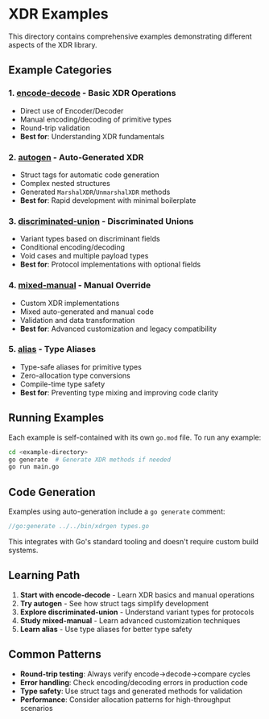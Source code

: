 # XDR Examples

This directory contains comprehensive examples demonstrating different aspects of the XDR library.

## Example Categories

### 1. [encode-decode](encode-decode/) - Basic XDR Operations
- Direct use of Encoder/Decoder
- Manual encoding/decoding of primitive types
- Round-trip validation
- **Best for**: Understanding XDR fundamentals

### 2. [autogen](autogen/) - Auto-Generated XDR
- Struct tags for automatic code generation
- Complex nested structures
- Generated `MarshalXDR`/`UnmarshalXDR` methods
- **Best for**: Rapid development with minimal boilerplate

### 3. [discriminated-union](discriminated-union/) - Discriminated Unions
- Variant types based on discriminant fields
- Conditional encoding/decoding
- Void cases and multiple payload types
- **Best for**: Protocol implementations with optional fields

### 4. [mixed-manual](mixed-manual/) - Manual Override
- Custom XDR implementations
- Mixed auto-generated and manual code
- Validation and data transformation
- **Best for**: Advanced customization and legacy compatibility

### 5. [alias](alias/) - Type Aliases
- Type-safe aliases for primitive types
- Zero-allocation type conversions
- Compile-time type safety
- **Best for**: Preventing type mixing and improving code clarity

## Running Examples

Each example is self-contained with its own `go.mod` file. To run any example:

```bash
cd <example-directory>
go generate  # Generate XDR methods if needed
go run main.go
```

## Code Generation

Examples using auto-generation include a `go generate` comment:

```go
//go:generate ../../bin/xdrgen types.go
```

This integrates with Go's standard tooling and doesn't require custom build systems.

## Learning Path

1. **Start with encode-decode** - Learn XDR basics and manual operations
2. **Try autogen** - See how struct tags simplify development
3. **Explore discriminated-union** - Understand variant types for protocols
4. **Study mixed-manual** - Learn advanced customization techniques
5. **Learn alias** - Use type aliases for better type safety

## Common Patterns

- **Round-trip testing**: Always verify encode→decode→compare cycles
- **Error handling**: Check encoding/decoding errors in production code
- **Type safety**: Use struct tags and generated methods for validation
- **Performance**: Consider allocation patterns for high-throughput scenarios